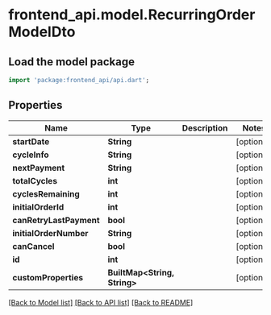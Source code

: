 # frontend_api.model.RecurringOrderModelDto

## Load the model package
```dart
import 'package:frontend_api/api.dart';
```

## Properties
Name | Type | Description | Notes
------------ | ------------- | ------------- | -------------
**startDate** | **String** |  | [optional] 
**cycleInfo** | **String** |  | [optional] 
**nextPayment** | **String** |  | [optional] 
**totalCycles** | **int** |  | [optional] 
**cyclesRemaining** | **int** |  | [optional] 
**initialOrderId** | **int** |  | [optional] 
**canRetryLastPayment** | **bool** |  | [optional] 
**initialOrderNumber** | **String** |  | [optional] 
**canCancel** | **bool** |  | [optional] 
**id** | **int** |  | [optional] 
**customProperties** | **BuiltMap&lt;String, String&gt;** |  | [optional] 

[[Back to Model list]](../README.md#documentation-for-models) [[Back to API list]](../README.md#documentation-for-api-endpoints) [[Back to README]](../README.md)


